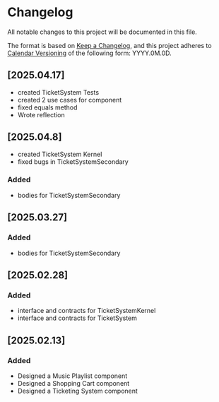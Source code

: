 # Changelog

All notable changes to this project will be documented in this file.

The format is based on [Keep a Changelog](https://keepachangelog.com/en/1.1.0/),
and this project adheres to [Calendar Versioning](https://calver.org/) of
the following form: YYYY.0M.0D.

## [2025.04.17]
- created TicketSystem Tests
- created 2 use cases for component
- fixed equals method
- Wrote reflection

## [2025.04.8]
- created TicketSystem Kernel
- fixed bugs in TicketSystemSecondary

### Added
- bodies for TicketSystemSecondary

## [2025.03.27]

### Added
- bodies for TicketSystemSecondary



## [2025.02.28]

### Added
- interface and contracts for TicketSystemKernel
- interface and contracts for TicketSystem


## [2025.02.13]

### Added

- Designed a Music Playlist component
- Designed a Shopping Cart component
- Designed a Ticketing System component


